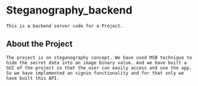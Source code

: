 # Steganography_backend
    This is a backend server code for a Project.

## About the Project
    The project is on steganography concept. We have used MSB technique to hide the secret data into an image binary value. And we have built a GUI of the project so that the user can easily access and use the app. So we have implemented an signin functionality and for that only we have built this API.
